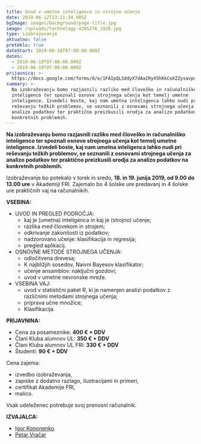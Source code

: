 ```yaml
---
title: Uvod v umetno inteligenco in strojno učenje
date: 2019-06-12T13:21:34.985Z
bgImage: images/background/page-title.jpg
image: /uploads/technology-4205276_1920.jpg
type: izobrazevanje
aktualno: false
preteklo: true
dateStart: 2019-06-18T07:00:00.000Z
dates:
  - 2019-06-18T07:00:00.000Z
  - 2019-06-19T07:00:00.000Z
prijavnica: >-
  https://docs.google.com/forms/d/e/1FAIpQLSddyX7dAaIRyX5hKkCoXZZysavpuh_kN5NPdDLKzLsJpJrsWQ/viewform
summary: >-
  Na izobraževanju bomo razjasnili razliko med človeško in računalniško
  inteligenco ter spoznali osnove strojnega učenja kot temelj umetne
  inteligence. Izvedeli boste, kaj nam umetna inteligenca lahko nudi pri
  reševanju težkih problemov, se seznanili z osnovami strojnega učenja za
  analizo podatkov ter praktično preizkusili orodja za analizo podatkov na
  konkretnih problemih.
---
```

**Na izobraževanju bomo razjasnili razliko med človeško in računalniško inteligenco ter spoznali osnove strojnega učenja kot temelj umetne inteligence. Izvedeli boste, kaj nam umetna inteligenca lahko nudi pri reševanju težkih problemov, se seznanili z osnovami strojnega učenja za analizo podatkov ter praktično preizkusili orodja za analizo podatkov na konkretnih problemih.**

Izobraževanje bo potekalo v torek in sredo, **18. in 19. junija 2019, od 9.00 do 13.00 ure** v Akademiji FRI. Zajemalo bo 4 šolske ure predavanj in 4 šolske ure praktičnih vaj na računalnikih.

**VSEBINA:**

* UVOD IN PREGLED PODROČJA:
  * kaj je (umetna) inteligenca in kaj je (strojno) učenje; 
  * razlika med človekom in strojem; 
  * odkrivanje zakonitosti iz podatkov; 
  * nadzorovano učenje: klasifikacija in regresija;
  * pregled aplikacij.
* OSNOVNE METODE STROJNEGA UČENJA: 
  * odločitvena drevesa; 
  * K najbližjih sosedov, Naivni Bayesov klasifikator; 
  * učenje ansamblov: naključni gozdovi; 
  * uvod v umetne nevronske mreže.
* VSEBINA VAJ: 
  * uvod v statistični paket R, ki je namenjen analizi podatkov z različnimi metodami strojnega učenja; 
  * priprava učne množice; 
  * Klasifikacija.

**PRIJAVNINA:**

* Cena za posameznike: **400 € + DDV**
* Člani Kluba alumnov UL: **350 € + DDV**
* Člani Kluba alumnov UL FRI: **330 € + DDV**
* Študenti: **90 € + DDV**

Cena zajema:

* izvedbo izobraževanja,
* zapiske z dodatno razlago, ilustracijami in primeri,
* certifikat Akademije FRI,
* malico.

Vsak udeleženec potrebuje svoj prenosni računalnik.

**IZVAJALCA:**

* [Igor Kononenko](/izvajalci/igor-kononenko/) 
* [Petar Vračar](/izvajalci/petar-vracar/)
